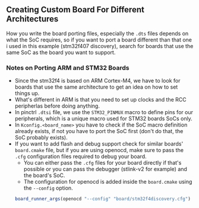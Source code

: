 ## Creating Custom Board For Different Architectures
How you write the board porting files, especially the `.dts` files depends on what the SoC requires, so if you want to port a board different than that one i used in this example (stm32f407 discovery), search for boards that use the same SoC as the board you want to support.

### Notes on Porting ARM and STM32 Boards
- Since the stm32f4 is based on ARM Cortex-M4, we have to look for boards that use the same architecture to get an idea on how to set things up.
- What's different in ARM is that you need to set up clocks and the RCC peripherlas before doing anything.
- In pinctrl `.dtsi` file, we use the `STM32_PINMUX` macro to define pins for our peripherals, which is a unique macro used for STM32 boards SoCs only.
- In `Kconfig.<board_name>` you have to check if the SoC macro definition already exists, if not you have to port the SoC first (don't do that, the SoC probably exists).
- If you want to add flash and debug support check for similar boards' `board.cmake` file, but if you are using openocd, make sure to pass the `.cfg` configuration files required to debug your board.
    - You can either pass the `.cfg` files for your board directly if that's possible or you can pass the debugger (stlink-v2 for example) and the board's SoC.
    - The configuration for openocd is added inside the `board.cmake` using the `--config` option.
    ```cmake
    board_runner_args(openocd "--config" "board/stm32f4discovery.cfg")
    ```

